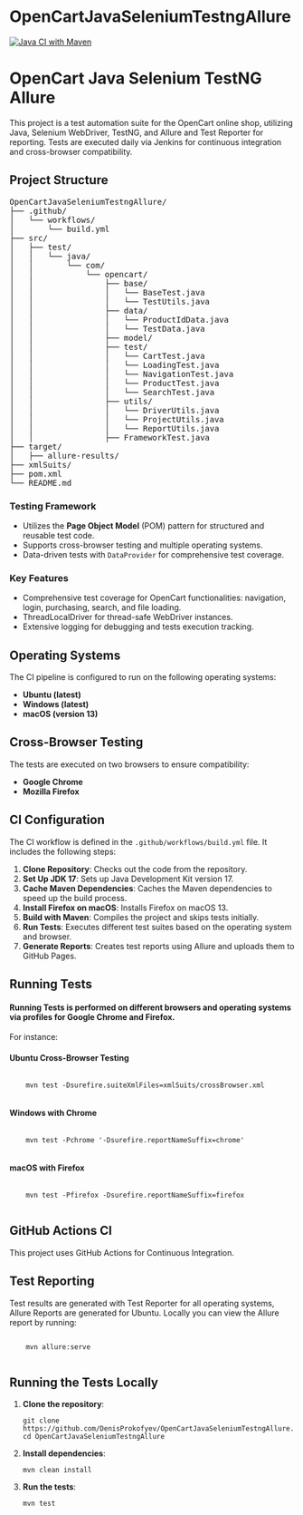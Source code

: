 # OpenCartJavaSeleniumTestngAllure
[![Java CI with Maven](https://github.com/DenisProkofyev/OpenCartJavaSeleniumTestngAllure/actions/workflows/build.yml/badge.svg)](https://github.com/DenisProkofyev/OpenCartJavaSeleniumTestngAllure/actions/workflows/build.yml)
<!DOCTYPE html>
<html lang="en">

<head>
  <meta charset="UTF-8">
  <meta name="viewport" content="width=device-width, initial-scale=1.0">
  <title>OpenCart Java Selenium TestNG Allure</title>
</head>

<body>
  <h1>OpenCart Java Selenium TestNG Allure</h1>

  <p>
        This project is a test automation suite for the OpenCart online shop, utilizing Java, Selenium WebDriver,
        TestNG, and Allure and Test Reporter for reporting. Tests are executed daily via Jenkins for continuous integration and cross-browser
        compatibility.
  </p>

<h2>Project Structure</h2>
<div class="project-structure">
<pre>
OpenCartJavaSeleniumTestngAllure/
├── .github/
│   └── workflows/
│       └── build.yml
├── src/
│   ├── test/
│   │   └── java/
│   │       └── com/
│   │           └── opencart/
│   │               ├── base/
│   │               │   └── BaseTest.java
│   │               │   └── TestUtils.java
│   │               ├── data/
│   │               │   └── ProductIdData.java
│   │               │   └── TestData.java
│   │               ├── model/
│   │               ├── test/
│   │               │   └── CartTest.java
│   │               │   └── LoadingTest.java
│   │               │   └── NavigationTest.java
│   │               │   └── ProductTest.java
│   │               │   └── SearchTest.java
│   │               ├── utils/
│   │               │   └── DriverUtils.java
│   │               │   └── ProjectUtils.java
│   │               │   └── ReportUtils.java
│   │               ├── FrameworkTest.java
├── target/
│   ├── allure-results/
├── xmlSuits/
├── pom.xml
└── README.md
</pre>
</div>

<h3>Testing Framework</h3>
    <ul>
        <li>Utilizes the <strong>Page Object Model</strong> (POM) pattern for structured and reusable test code.</li>
        <li>Supports cross-browser testing and multiple operating systems.</li>
        <li>Data-driven tests with <code>DataProvider</code> for comprehensive test coverage.</li>
    </ul>

<h3>Key Features</h3>
    <ul>
        <li>Comprehensive test coverage for OpenCart functionalities: navigation, login, purchasing, search, and file
            loading.</li>
        <li>ThreadLocalDriver for thread-safe WebDriver instances.</li>
        <li>Extensive logging for debugging and tests execution tracking.</li>
    </ul>

<h2>Operating Systems</h2>
    <p>The CI pipeline is configured to run on the following operating systems:</p>
    <ul>
        <li><strong>Ubuntu (latest)</strong></li>
        <li><strong>Windows (latest)</strong></li>
        <li><strong>macOS (version 13)</strong></li>
    </ul>

<h2>Cross-Browser Testing</h2>
    <p>The tests are executed on two browsers to ensure compatibility:</p>
    <ul>
    <li><strong>Google Chrome</strong></li>
    <li><strong>Mozilla Firefox</strong></li>
    </ul>

<h2>CI Configuration</h2>
    <p>The CI workflow is defined in the <code>.github/workflows/build.yml</code> file. It includes the following steps:</p>
    <ol>
        <li><strong>Clone Repository</strong>: Checks out the code from the repository.</li>
        <li><strong>Set Up JDK 17</strong>: Sets up Java Development Kit version 17.</li>
        <li><strong>Cache Maven Dependencies</strong>: Caches the Maven dependencies to speed up the build process.</li>
        <li><strong>Install Firefox on macOS</strong>: Installs Firefox on macOS 13.</li>
        <li><strong>Build with Maven</strong>: Compiles the project and skips tests initially.</li>
        <li><strong>Run Tests</strong>: Executes different test suites based on the operating system and browser.</li>
        <li><strong>Generate Reports</strong>: Creates test reports using Allure and uploads them to GitHub Pages.</li>
    </ol>

<h2>Running Tests</h2>
<h4>Running Tests is performed on different browsers and operating systems via profiles for Google Chrome and Firefox.</h4>
<p>For instance:</p>
<h4>Ubuntu Cross-Browser Testing</h4>
  <pre><code>
    mvn test -Dsurefire.suiteXmlFiles=xmlSuits/crossBrowser.xml
  </code></pre>

<h4>Windows with Chrome</h4>
  <pre><code>
    mvn test -Pchrome '-Dsurefire.reportNameSuffix=chrome'
  </code></pre>

<h4>macOS with Firefox</h4>
  <pre><code>
    mvn test -Pfirefox -Dsurefire.reportNameSuffix=firefox
  </code></pre>

<h2>GitHub Actions CI</h2>
  <p>This project uses GitHub Actions for Continuous Integration. </p>

<h2>Test Reporting</h2>
  <p>Test results are generated with Test Reporter for all operating systems, Allure Reports are generated for Ubuntu. Locally you can view the Allure report by running:</p>
  <pre><code>
    mvn allure:serve
  </code></pre>

<h2>Running the Tests Locally</h2>
<ol>
<li><strong>Clone the repository</strong>:
<pre><code>git clone https://github.com/DenisProkofyev/OpenCartJavaSeleniumTestngAllure.git
cd OpenCartJavaSeleniumTestngAllure
</code></pre>
</li>
<li><strong>Install dependencies</strong>:
<pre><code>mvn clean install
</code></pre>
</li>
<li><strong>Run the tests</strong>:
<pre><code>mvn test
</code></pre>
</li>
</ol>
</body>
